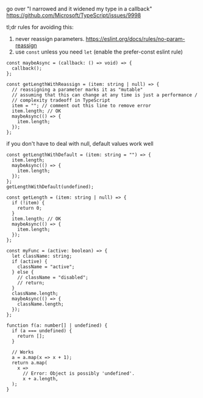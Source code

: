 go over "I narrowed and it widened my type in a callback"
https://github.com/Microsoft/TypeScript/issues/9998

tl;dr rules for avoiding this:

1. never reassign parameters. https://eslint.org/docs/rules/no-param-reassign
2. use `const` unless you need `let` (enable the prefer-const eslint rule)

```tsx
const maybeAsync = (callback: () => void) => {
  callback();
};

const getLengthWithReassign = (item: string | null) => {
  // reassigning a parameter marks it as "mutable"
  // assuming that this can change at any time is just a performance /
  // complexity tradeoff in TypeScript
  item = ""; // comment out this line to remove error
  item.length; // OK
  maybeAsync(() => {
    item.length;
  });
};
```

if you don't have to deal with null, default values work well

```tsx
const getLengthWithDefault = (item: string = "") => {
  item.length;
  maybeAsync(() => {
    item.length;
  });
};
getLengthWithDefault(undefined);
```

```tsx
const getLength = (item: string | null) => {
  if (!item) {
    return 0;
  }
  item.length; // OK
  maybeAsync(() => {
    item.length;
  });
};
```

```tsx
const myFunc = (active: boolean) => {
  let className: string;
  if (active) {
    className = "active";
  } else {
    // className = "disabled";
    // return;
  }
  className.length;
  maybeAsync(() => {
    className.length;
  });
};
```

```tsx
function f(a: number[] | undefined) {
  if (a === undefined) {
    return [];
  }

  // Works
  a = a.map(x => x + 1);
  return a.map(
    x =>
      // Error: Object is possibly 'undefined'.
      x + a.length,
  );
}
```
